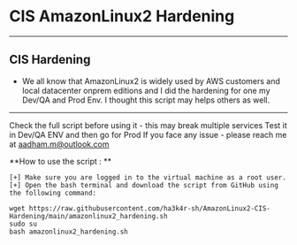 # CIS AmazonLinux2 Hardening

---
## CIS Hardening
- We all know that AmazonLinux2 is widely used by AWS customers and local datacenter onprem editions and I did the hardening for one my Dev/QA and Prod Env. I thought this script may helps others as well.
---

Check the full script before using it - this may break multiple services
Test it in Dev/QA ENV and then go for Prod
If you face any issue - please reach me at aadham.m@outlook.com

**How to use the script : **

    [+] Make sure you are logged in to the virtual machine as a root user.
    [+] Open the bash terminal and download the script from GitHub using the following command:
    
    wget https://raw.githubusercontent.com/ha3k4r-sh/AmazonLinux2-CIS-Hardening/main/amazonlinux2_hardening.sh
    sudo su
    bash amazonlinux2_hardening.sh 
